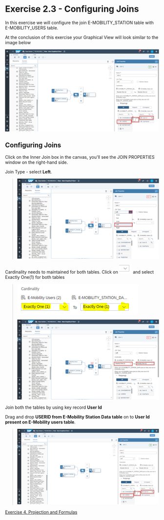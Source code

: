 # Exercise 2.3 -  Configuring Joins

In this exercise we will configure the join E-MOBILITY_STATION table with E-MOBILITY_USERS table.

At the conclusion of this exercise your Graphical View will look similar to the image below

![](Images/joinimage/image5.png)



## **Configuring Joins**

Click on the Inner Join box in the canvas, you'll see the JOIN PROPERTIES window on the right-hand side.

 Join Type - select **Left**.

> ![](Images/joinimage/image1.png)

 Cardinality needs to maintained for both tables. Click on ![](Images/joinimage/image2.png) and select Exactly One(1) for both tables

> ![](Images/joinimage/image3.png)
>
> ![](Images/joinimage/image4.png)

Join both the tables by using key record **User Id**

Drag and drop **USERID from E-Mobility Station Data table** on to **User Id present on E-Mobility users table**.

> ![](Images/joinimage/image5.png)

[Exercise 4. Projection and Formulas](../ex2/Projection_Calculatedcolumn_and_Deployment.md)

